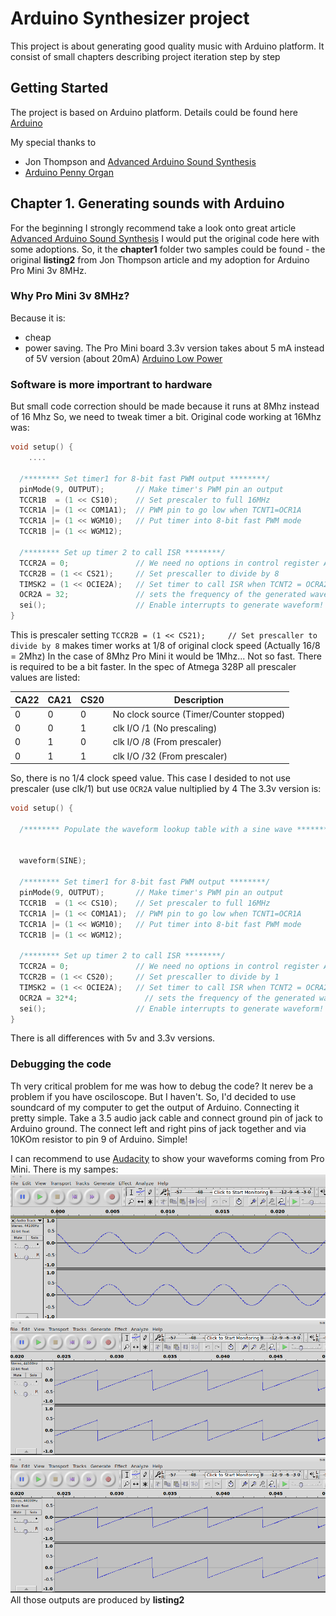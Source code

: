 # Arduino Synthesizer project

This project is about generating good quality music with Arduino platform.
It consist of small chapters describing project iteration step by step

## Getting Started
The project is based on Arduino platform. Details could be found here [Arduino](https://www.arduino.cc/)

My special thanks to
* Jon Thompson and [Advanced Arduino Sound Synthesis](https://makezine.com/projects/make-35/advanced-arduino-sound-synthesis/) 
* [Arduino Penny Organ](https://www.youtube.com/watch?v=Ehlp5DnNiag)

## Chapter 1. Generating sounds with Arduino
For the beginning I strongly recommend take a look onto great article [Advanced Arduino Sound Synthesis](https://makezine.com/projects/make-35/advanced-arduino-sound-synthesis/) 
I would put the original code here with some adoptions.
So, it the **chapter1** folder two samples could be found - the original **listing2** from Jon Thompson article and my adoption for Arduino Pro Mini 3v 8MHz.  

### Why Pro Mini 3v 8MHz?

Because it is:
* cheap
* power saving.
The Pro Mini board 3.3v version takes about 5 mA instead of 5V version (about 20mA)
[Arduino Low Power](http://www.home-automation-community.com/arduino-low-power-how-to-run-atmega328p-for-a-year-on-coin-cell-battery/)

### Software is more importrant to hardware
But small code correction should be made because it runs at 8Mhz instead of 16 Mhz
So, we need to tweak timer a bit. Original code working at 16Mhz was:

```C
void setup() {
	....
 
  /******** Set timer1 for 8-bit fast PWM output ********/
  pinMode(9, OUTPUT);       // Make timer's PWM pin an output
  TCCR1B  = (1 << CS10);    // Set prescaler to full 16MHz
  TCCR1A |= (1 << COM1A1);  // PWM pin to go low when TCNT1=OCR1A
  TCCR1A |= (1 << WGM10);   // Put timer into 8-bit fast PWM mode
  TCCR1B |= (1 << WGM12); 

  /******** Set up timer 2 to call ISR ********/
  TCCR2A = 0;               // We need no options in control register A
  TCCR2B = (1 << CS21);     // Set prescaller to divide by 8
  TIMSK2 = (1 << OCIE2A);   // Set timer to call ISR when TCNT2 = OCRA2
  OCR2A = 32;               // sets the frequency of the generated wave
  sei();                    // Enable interrupts to generate waveform!
}
```
This is prescaler setting
`TCCR2B = (1 << CS21);     // Set prescaller to divide by 8` 
makes timer works at 1/8 of original clock speed (Actually 16/8 = 2Mhz)
In the case of 8Mhz Pro Mini it would be 1Mhz... Not so fast. There is required to be a bit faster.
In the spec of Atmega 328P all prescaler values are listed:

| CA22 | CA21 | CS20 | Description |
| ---- | ---- | ---- | ----------- |
|0     |0     |0     |No clock source (Timer/Counter stopped) |
|0     |0     |1     |clk I/O /1 (No prescaling) |
|0     |1     |0     |clk I/O /8 (From prescaler) |
|0     |1     |1     |clk I/O /32 (From prescaler) |

So, there is no 1/4 clock speed value. This case I desided to not use prescaler (use clk/1) but use `OCR2A` value nultiplied by 4
The 3.3v version is:

```C
void setup() {

  /******** Populate the waveform lookup table with a sine wave ********/
  
  
  waveform(SINE);
 
  /******** Set timer1 for 8-bit fast PWM output ********/
  pinMode(9, OUTPUT);       // Make timer's PWM pin an output
  TCCR1B  = (1 << CS10);    // Set prescaler to full 16MHz
  TCCR1A |= (1 << COM1A1);  // PWM pin to go low when TCNT1=OCR1A
  TCCR1A |= (1 << WGM10);   // Put timer into 8-bit fast PWM mode
  TCCR1B |= (1 << WGM12); 

  /******** Set up timer 2 to call ISR ********/
  TCCR2A = 0;               // We need no options in control register A
  TCCR2B = (1 << CS20);     // Set prescaller to divide by 1
  TIMSK2 = (1 << OCIE2A);   // Set timer to call ISR when TCNT2 = OCRA2
  OCR2A = 32*4;               // sets the frequency of the generated wave
  sei();                    // Enable interrupts to generate waveform!
}
```

There is all differences with 5v and 3.3v versions.

### Debugging the code
Th very critical problem for me was how to debug the code? It nerev be a problem if you have osciloscope.
But I haven't.
So, I'd decided to use soundcard of my computer to get the output of Arduino.
Connecting it pretty simple. Take a 3.5 audio jack cable and connect ground pin of jack to Arduino ground.
The connect left and right pins of jack together and via 10KOm resistor to pin 9 of Arduino.
Simple!

I can recommend to use [Audacity](https://www.audacityteam.org/) to show your waveforms coming from Pro Mini.
There is my sampes:
![Sine wave](https://github.com/variostudio/arduSynth/blob/master/images/wave1.png)
![Ramp wave](https://github.com/variostudio/arduSynth/blob/master/images/wave2.png)
![Triangle wave](https://github.com/variostudio/arduSynth/blob/master/images/wave2.png)
All those outputs are produced by **listing2**
